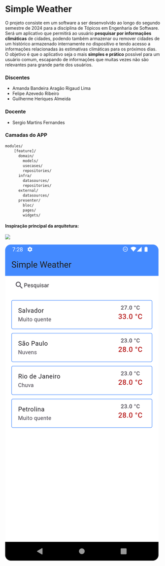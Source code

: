 # Simple Weather

O projeto consiste em um software a ser desenvolvido ao longo do segundo semestre de 2024 para a
disciplina de Tópicos em Engenharia de Software. Será um aplicativo que permitirá ao usuário **pesquisar por
informações climáticas** de cidades, podendo também armazenar ou remover cidades de um histórico armazenado
internamente no dispositivo e tendo acesso a informações relacionadas às estimativas climáticas para os próximos
dias. O objetivo é que o aplicativo seja o mais **simples e prático** possível para um usuário comum, escapando de
informações que muitas vezes não são relevantes para grande parte dos usuários.

### Discentes

- Amanda Bandeira Aragão Rigaud Lima
- Felipe Azevedo Ribeiro
- Guilherme Heriques Almeida

### Docente

- Sergio Martins Fernandes

### Camadas do APP

```
modules/
    [feature]/
      domain/
        models/
        usecases/
        repositories/
      infra/
        datasources/
        repositories/
      external/
        datasources/
      presenter/
        bloc/
        pages/
        widgets/
```

#### Inspiração principal da arquitetura:

<img src='https://github.com/Flutterando/Clean-Dart/raw/master/imgs/img1.png'/>

![img.png](assets/img.png)
